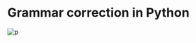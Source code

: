 




# Grammar correction in Python
![p](https://github.com/user-attachments/assets/8f300184-45ae-4e23-9861-523a957a8a8d)
